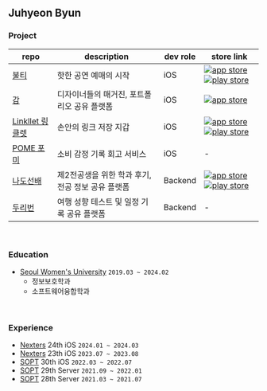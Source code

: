 ## Juhyeon Byun

### Project
| repo | description | dev role | store link |
|-|-|-|-|
| [불티](https://github.com/Nexters/Boolti-iOS) | 핫한 공연 예매의 시작 | iOS | [![app store](http://img.shields.io/badge/App%20Store-0D96F6?logoColor=white&style=flat-square&logo=appstore)](https://apps.apple.com/kr/app/%EB%B6%88%ED%8B%B0/id6476589322) [![play store](http://img.shields.io/badge/Play%20Store-414141?style=flat-square&logo=google-play)](https://play.google.com/store/apps/details?id=com.nexters.boolti&hl=ko-KR) |
| [감](https://github.com/Gam-develop/GAM-iOS) | 디자이너들의 매거진, 포트폴리오 공유 플랫폼 | iOS | [![app store](http://img.shields.io/badge/App%20Store-0D96F6?logoColor=white&style=flat-square&logo=appstore)](https://apps.apple.com/kr/app/%EA%B0%90-%EB%94%94%EC%9E%90%EC%9D%B4%EB%84%88-%EC%BB%A4%EB%AE%A4%EB%8B%88%ED%8B%B0-%EB%94%94%EC%9E%90%EC%9D%B8-%EB%94%94%EC%9E%90%EC%9D%B8-%EC%BB%A4%EB%AE%A4%EB%8B%88%ED%8B%B0/id6477517719) |
| [Linkllet 링클렛](https://github.com/Nexters/Linkllet-iOS) | 손안의 링크 저장 지갑 | iOS | [![app store](http://img.shields.io/badge/App%20Store-0D96F6?logoColor=white&style=flat-square&logo=appstore)](https://apps.apple.com/kr/app/linkllet/id6453523191) [![play store](http://img.shields.io/badge/Play%20Store-414141?style=flat-square&logo=google-play)](https://play.google.com/store/apps/details?id=com.linkedlist.linkllet&hl=ko-KR) |
| [POME 포미](https://github.com/TeamPOME/POME-iOS) | 소비 감정 기록 회고 서비스 | iOS | - |
| [나도선배](https://github.com/TeamNado-Sunbae/NadoSunbae-Server) | 제2전공생을 위한 학과 후기, 전공 정보 공유 플랫폼 | Backend | [![app store](http://img.shields.io/badge/App%20Store-0D96F6?logoColor=white&style=flat-square&logo=appstore)](https://apps.apple.com/kr/app/%EB%82%98%EB%8F%84%EC%84%A0%EB%B0%B0/id1605763068) [![play store](http://img.shields.io/badge/Play%20Store-414141?style=flat-square&logo=google-play)](https://play.google.com/store/apps/details?id=com.nadosunbae_android.app&hl=ko-KR) |
| [두리번](https://github.com/TeamDooRiBon/DooRi-Server) | 여행 성향 테스트 및 일정 기록 공유 플랫폼 | Backend | - |

<br>

### Education
- [Seoul Women's University](https://www.swu.ac.kr/index.do) `2019.03 ~ 2024.02`
  - 정보보호학과
  - 소프트웨어융합학과
 
<br>

### Experience
- [Nexters](https://teamnexters.com/) 24th iOS `2024.01 ~ 2024.03`
- [Nexters](https://teamnexters.com/) 23th iOS `2023.07 ~ 2023.08`
- [SOPT](https://www.sopt.org/) 30th iOS `2022.03 ~ 2022.07`
- [SOPT](https://www.sopt.org/) 29th Server `2021.09 ~ 2022.01`
- [SOPT](https://www.sopt.org/) 28th Server `2021.03 ~ 2021.07`
